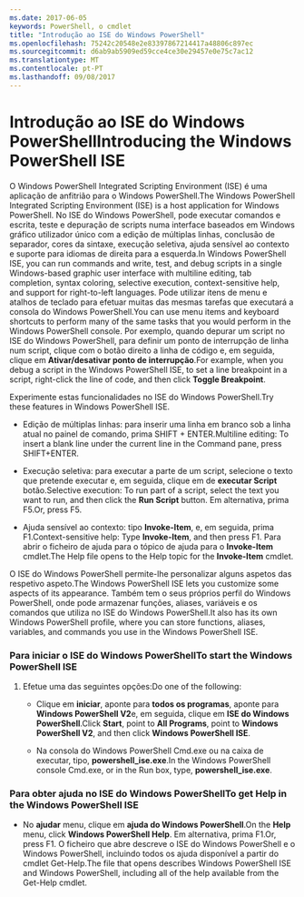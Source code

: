 ```yaml
---
ms.date: 2017-06-05
keywords: PowerShell, o cmdlet
title: "Introdução ao ISE do Windows PowerShell"
ms.openlocfilehash: 75242c20548e2e83397867214417a48806c897ec
ms.sourcegitcommit: d6ab9ab5909ed59cce4ce30e29457e0e75c7ac12
ms.translationtype: MT
ms.contentlocale: pt-PT
ms.lasthandoff: 09/08/2017
---
```

# <a name="introducing-the-windows-powershell-ise"></a><span data-ttu-id="4f44a-103">Introdução ao ISE do Windows PowerShell</span><span class="sxs-lookup"><span data-stu-id="4f44a-103">Introducing the Windows PowerShell ISE</span></span>
<span data-ttu-id="4f44a-104">O Windows PowerShell Integrated Scripting Environment (ISE) é uma aplicação de anfitrião para o Windows PowerShell.</span><span class="sxs-lookup"><span data-stu-id="4f44a-104">The Windows PowerShell Integrated Scripting Environment (ISE) is a host application for Windows PowerShell.</span></span> <span data-ttu-id="4f44a-105">No ISE do Windows PowerShell, pode executar comandos e escrita, teste e depuração de scripts numa interface baseados em Windows gráfico utilizador único com a edição de múltiplas linhas, conclusão de separador, cores da sintaxe, execução seletiva, ajuda sensível ao contexto e suporte para idiomas de direita para a esquerda.</span><span class="sxs-lookup"><span data-stu-id="4f44a-105">In Windows PowerShell ISE, you can run commands and write, test, and debug scripts in a single Windows-based graphic user interface with multiline editing, tab completion, syntax coloring, selective execution, context-sensitive help, and support for right-to-left languages.</span></span>
<span data-ttu-id="4f44a-106">Pode utilizar itens de menu e atalhos de teclado para efetuar muitas das mesmas tarefas que executará a consola do Windows PowerShell.</span><span class="sxs-lookup"><span data-stu-id="4f44a-106">You can use menu items and keyboard shortcuts to perform many of the same tasks that you would perform in the Windows PowerShell console.</span></span>  <span data-ttu-id="4f44a-107">Por exemplo, quando depurar um script no ISE do Windows PowerShell, para definir um ponto de interrupção de linha num script, clique com o botão direito a linha de código e, em seguida, clique em **Ativar/desativar ponto de interrupção**.</span><span class="sxs-lookup"><span data-stu-id="4f44a-107">For example, when you debug a script in the Windows PowerShell ISE, to set a line breakpoint in a script, right-click the line of code, and then click **Toggle Breakpoint**.</span></span>

<span data-ttu-id="4f44a-108">Experimente estas funcionalidades no ISE do Windows PowerShell.</span><span class="sxs-lookup"><span data-stu-id="4f44a-108">Try these features in Windows PowerShell ISE.</span></span>

- <span data-ttu-id="4f44a-109">Edição de múltiplas linhas: para inserir uma linha em branco sob a linha atual no painel de comando, prima SHIFT + ENTER.</span><span class="sxs-lookup"><span data-stu-id="4f44a-109">Multiline editing: To insert a blank line under the current line in the Command pane, press SHIFT+ENTER.</span></span>

- <span data-ttu-id="4f44a-110">Execução seletiva: para executar a parte de um script, selecione o texto que pretende executar e, em seguida, clique em de **executar Script** botão.</span><span class="sxs-lookup"><span data-stu-id="4f44a-110">Selective execution: To run part of a script, select the text you want to run, and then click the **Run Script** button.</span></span> <span data-ttu-id="4f44a-111">Em alternativa, prima F5.</span><span class="sxs-lookup"><span data-stu-id="4f44a-111">Or, press F5.</span></span>

- <span data-ttu-id="4f44a-112">Ajuda sensível ao contexto: tipo **Invoke-Item**, e, em seguida, prima F1.</span><span class="sxs-lookup"><span data-stu-id="4f44a-112">Context-sensitive help: Type **Invoke-Item**, and then press F1.</span></span> <span data-ttu-id="4f44a-113">Para abrir o ficheiro de ajuda para o tópico de ajuda para o **Invoke-Item** cmdlet.</span><span class="sxs-lookup"><span data-stu-id="4f44a-113">The Help file opens to the Help topic for the **Invoke-Item** cmdlet.</span></span>

<span data-ttu-id="4f44a-114">O ISE do Windows PowerShell permite-lhe personalizar alguns aspetos das respetivo aspeto.</span><span class="sxs-lookup"><span data-stu-id="4f44a-114">The Windows PowerShell ISE lets you customize some aspects of its appearance.</span></span> <span data-ttu-id="4f44a-115">Também tem o seus próprios perfil do Windows PowerShell, onde pode armazenar funções, aliases, variáveis e os comandos que utiliza no ISE do Windows PowerShell.</span><span class="sxs-lookup"><span data-stu-id="4f44a-115">It also has its own Windows PowerShell profile, where you can store functions, aliases, variables, and commands you use in the Windows PowerShell ISE.</span></span>

### <a name="to-start-the-windows-powershell-ise"></a><span data-ttu-id="4f44a-116">Para iniciar o ISE do Windows PowerShell</span><span class="sxs-lookup"><span data-stu-id="4f44a-116">To start the Windows PowerShell ISE</span></span>

1. <span data-ttu-id="4f44a-117">Efetue uma das seguintes opções:</span><span class="sxs-lookup"><span data-stu-id="4f44a-117">Do one of the following:</span></span>

    -   <span data-ttu-id="4f44a-118">Clique em **iniciar**, aponte para **todos os programas**, aponte para **Windows PowerShell V2**e, em seguida, clique em **ISE do Windows PowerShell**.</span><span class="sxs-lookup"><span data-stu-id="4f44a-118">Click **Start**, point to **All Programs**, point to **Windows PowerShell V2**, and then click **Windows PowerShell ISE**.</span></span>

    -   <span data-ttu-id="4f44a-119">Na consola do Windows PowerShell Cmd.exe ou na caixa de executar, tipo, **powershell_ise.exe**.</span><span class="sxs-lookup"><span data-stu-id="4f44a-119">In the Windows PowerShell console Cmd.exe, or in the Run box, type, **powershell_ise.exe**.</span></span>

### <a name="to-get-help-in-the-windows-powershell-ise"></a><span data-ttu-id="4f44a-120">Para obter ajuda no ISE do Windows PowerShell</span><span class="sxs-lookup"><span data-stu-id="4f44a-120">To get Help in the Windows PowerShell ISE</span></span>

- <span data-ttu-id="4f44a-121">No **ajudar** menu, clique em **ajuda do Windows PowerShell**.</span><span class="sxs-lookup"><span data-stu-id="4f44a-121">On the **Help** menu, click **Windows PowerShell Help**.</span></span> <span data-ttu-id="4f44a-122">Em alternativa, prima F1.</span><span class="sxs-lookup"><span data-stu-id="4f44a-122">Or, press F1.</span></span> <span data-ttu-id="4f44a-123">O ficheiro que abre descreve o ISE do Windows PowerShell e o Windows PowerShell, incluindo todos os ajuda disponível a partir do cmdlet Get-Help.</span><span class="sxs-lookup"><span data-stu-id="4f44a-123">The file that opens describes Windows PowerShell ISE and Windows PowerShell, including all of the help available from the Get-Help cmdlet.</span></span>

